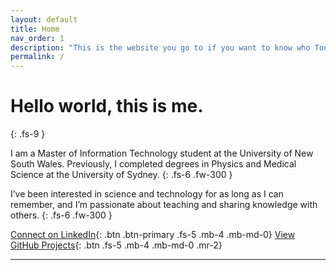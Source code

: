 ```yaml
---
layout: default
title: Home
nav_order: 1
description: "This is the website you go to if you want to know who Tony Le is." 
permalink: /
---
```


# Hello world, this is me.
{: .fs-9 }

I am a Master of Information Technology student at the University of New South Wales. Previously, I completed degrees in Physics and Medical Science at the University of Sydney.
{: .fs-6 .fw-300 }

I’ve been interested in science and technology for as long as I can remember, and I’m passionate about teaching and sharing knowledge with others. 
{: .fs-6 .fw-300 }

[Connect on LinkedIn](https://www.linkedin.com/in/tonyfle/){: .btn .btn-primary .fs-5 .mb-4 .mb-md-0}
[View GitHub Projects](https://www.github.com/tfle/){: .btn .fs-5 .mb-4 .mb-md-0 .mr-2}

---
